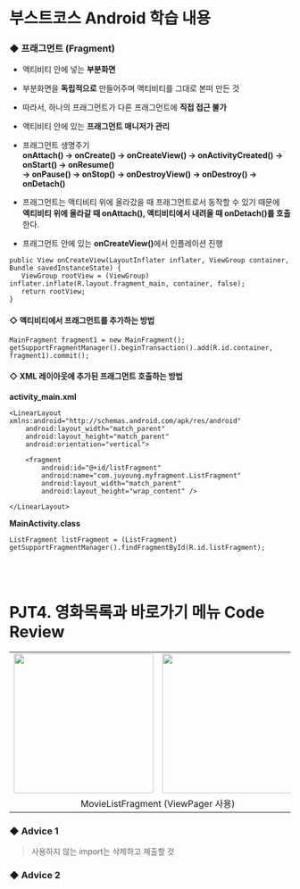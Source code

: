 # 부스트코스 Android 학습 내용

### ◆ 프래그먼트 (Fragment)
+ 액티비티 안에 넣는 <b>부분화면</b>

+ 부분화면을 <b>독립적으로</b> 만들어주며 액티비티를 그대로 본떠 만든 것

+ 따라서, 하나의 프래그먼트가 다른 프래그먼트에 <b>직접 접근 불가</b>

+ 액티비티 안에 있는 <b>프래그먼트 매니저가 관리</b>

+ 프래그먼트 생명주기<br>
<b>onAttach() → onCreate() → onCreateView() → onActivityCreated() → onStart() → onResume()<br>
→ onPause() → onStop() → onDestroyView() → onDestroy() → onDetach()</b>

+ 프래그먼트는 액티비티 위에 올라갔을 때 프래그먼트로서 동작할 수 있기 때문에<br><b>액티비티 위에 올라갈 때 onAttach(), 액티비티에서 내려올 때 onDetach()를 호출</b>한다.

+ 프래그먼트 안에 있는 <b>onCreateView()</b>에서 인플레이션 진행
```
public View onCreateView(LayoutInflater inflater, ViewGroup container, Bundle savedInstanceState) {
   ViewGroup rootView = (ViewGroup) inflater.inflate(R.layout.fragment_main, container, false);
   return rootView;
}
```

#### ◇ 액티비티에서 프래그먼트를 추가하는 방법
```
MainFragment fragment1 = new MainFragment();
getSupportFragmentManager().beginTransaction().add(R.id.container, fragment1).commit();
```

#### ◇ XML 레이아웃에 추가된 프래그먼트 호출하는 방법
<b>activity_main.xml</b><br>
```
<LinearLayout xmlns:android="http://schemas.android.com/apk/res/android"
    android:layout_width="match_parent"
    android:layout_height="match_parent"
    android:orientation="vertical">

    <fragment
        android:id="@+id/listFragment"
        android:name="com.juyoung.myfragment.ListFragment"
        android:layout_width="match_parent"
        android:layout_height="wrap_content" />

</LinearLayout>
```
<b>MainActivity.class</b>
```
ListFragment listFragment = (ListFragment) getSupportFragmentManager().findFragmentById(R.id.listFragment);
```
<br><br>
# PJT4. 영화목록과 바로가기 메뉴 Code Review
<table>
  <tr><td><img src="https://user-images.githubusercontent.com/25261296/62728177-1132b380-ba56-11e9-9895-d33faf5c5ad5.png" width="250"></td>
      <td><img src="https://user-images.githubusercontent.com/25261296/62728184-13950d80-ba56-11e9-88e6-d925796447cd.png" width="250"></td>
     <td><img src="https://user-images.githubusercontent.com/25261296/62728336-7f777600-ba56-11e9-9a7d-86e93ae80ac6.png" width="250"></td>
      <td><img src="https://user-images.githubusercontent.com/25261296/62728187-155ed100-ba56-11e9-8ee2-25cc43a34eb4.png" width="250"></td>
     </tr>
  <tr>
    <td colspan="2" align="center">MovieListFragment (ViewPager 사용)</td>
    <td align="center">MovieDetailFragment</td>
     <td align="center">바로가기 메뉴</td>
  </tr>
</table>

### ◆ Advice 1
> 사용하지 않는 import는 삭제하고 제출할 것
### ◆ Advice 2
> 
